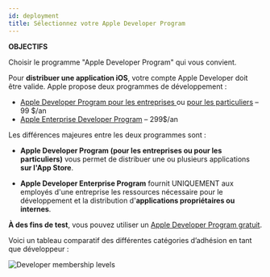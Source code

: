 ```yaml
---
id: deployment
title: Sélectionnez votre Apple Developer Program
---
```

<div class = "objectives"> 

**OBJECTIFS**

Choisir le programme "Apple Developer Program" qui vous convient.</div> 

Pour **distribuer une application iOS**, votre compte Apple Developer doit être valide. Apple propose deux programmes de développement :

* [Apple Developer Program pour les entreprises ](register-apple-developer-program-organization.html) ou [pour les particuliers](register-apple-developer-program-individual.html) – 99 $/an 
* [Apple Enterprise Developer Program](register-apple-developer-enterprise-program.html) – 299$/an

Les différences majeures entre les deux programmes sont :

* **Apple Developer Program (pour les entreprises ou pour les particuliers)** vous permet de distribuer une ou plusieurs applications **sur l'App Store**.

* **Apple Developer Enterprise Program** fournit UNIQUEMENT aux employés d'une entreprise les ressources nécessaire pour le développement et la distribution d'**applications propriétaires ou internes**.

**À des fins de test**, vous pouvez utiliser un [Apple Developer Program gratuit](free-developer-account.html).

Voici un tableau comparatif des différentes catégories d’adhésion en tant que développeur :

![Developer membership levels](assets/en/test-build/FreeTestingAppleDeveloperAccount.png)